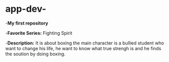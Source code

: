# app-dev-
-**My first repository**

-**Favorite Series:** Fighting Spirit

-**Description:** It is about boxing the main character is a bullied student who want to change his life, he want to know what true strengh is and he finds the soution by doing boxing.
